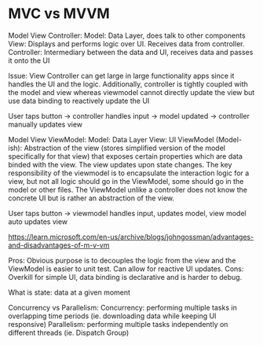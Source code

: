# MVC vs MVVM


Model View Controller:
Model: Data Layer, does talk to other components
View: Displays and performs logic over UI. Receives data from controller.
Controller: Intermediary between the data and UI, receives data and passes it onto the UI

Issue: View Controller can get large in large functionality apps since it handles the UI and the logic. Additionally, controller is tightly coupled with the model and view whereas viewmodel cannot directly update the view but use data binding to reactively update the UI

User taps button -> controller handles input -> model updated -> controller manually updates view

Model View ViewModel:
Model: Data Layer
View: UI 
ViewModel (Model-ish): Abstraction of the view (stores simplified version of the model specifically for that view) that exposes certain properties which are data binded with the view. The view updates upon state changes. The key responsibility of the viewmodel is to encapsulate the interaction logic for a view, but not all logic should go in the ViewModel, some should go in the model or other files. The ViewModel unlike a controller does not know the concrete UI but is rather an abstraction of the view. 

User taps button -> viewmodel handles input, updates model, view model auto updates view

https://learn.microsoft.com/en-us/archive/blogs/johngossman/advantages-and-disadvantages-of-m-v-vm

Pros: Obvious purpose is to decouples the logic from the view and the ViewModel is easier to unit test. Can allow for reactive UI updates.
Cons: Overkill for simple UI, data binding is declarative and is harder to debug.

What is state:
data at a given moment 

Concurrency vs Parallelism:
Concurrency: performing multiple tasks in overlapping time periods (ie. downloading data while keeping UI responsive)
Parallelism: performing multiple tasks independently on different threads (ie. Dispatch Group)
